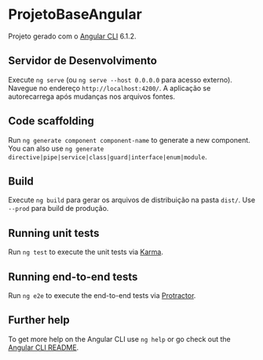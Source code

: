 # ProjetoBaseAngular

Projeto gerado com o [Angular CLI](https://github.com/angular/angular-cli) 6.1.2.

## Servidor de Desenvolvimento

Execute `ng serve` (ou `ng serve --host 0.0.0.0` para acesso externo).
Navegue no endereço `http://localhost:4200/`. A aplicação se autorecarrega após mudanças nos arquivos fontes.

## Code scaffolding

Run `ng generate component component-name` to generate a new component. You can also use `ng generate directive|pipe|service|class|guard|interface|enum|module`.

## Build

Execute `ng build` para gerar os arquivos de distribuição na pasta `dist/`. Use `--prod` para build de produção.

## Running unit tests

Run `ng test` to execute the unit tests via [Karma](https://karma-runner.github.io).

## Running end-to-end tests

Run `ng e2e` to execute the end-to-end tests via [Protractor](http://www.protractortest.org/).

## Further help

To get more help on the Angular CLI use `ng help` or go check out the [Angular CLI README](https://github.com/angular/angular-cli/blob/master/README.md).
